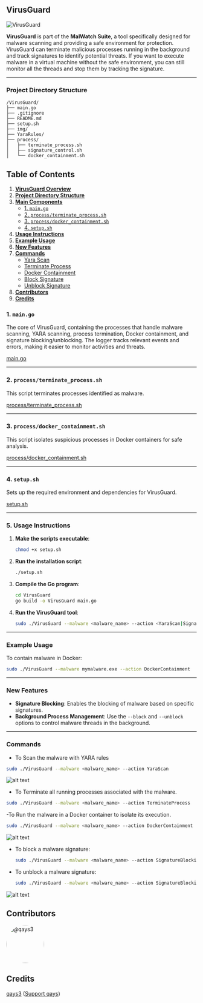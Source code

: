 
## VirusGuard

![VirusGuard](img/VirusGuard.png)

**VirusGuard** is part of the **MalWatch Suite**, a tool specifically designed for malware scanning and providing a safe environment for protection. VirusGuard can terminate malicious processes running in the background and track signatures to identify potential threats. If you want to execute malware in a virtual machine without the safe environment, you can still monitor all the threads and stop them by tracking the signature.

---

### Project Directory Structure

```
/VirusGuard/
├── main.go
├── .gitignore
├── README.md
├── setup.sh
├── img/
├── YaraRules/
├── process/
│   ├── terminate_process.sh
│   ├── signature_control.sh
│   └── docker_containment.sh

```
## Table of Contents

1. **[VirusGuard Overview](#virusguard)**
2. **[Project Directory Structure](#project-directory-structure)**
3. **[Main Components](#main-components)**
   - [1. `main.go`](#1-maingo)
   - [2. `process/terminate_process.sh`](#2-processterminate_processsh)
   - [3. `process/docker_containment.sh`](#3-processdocker_containmentsh)
   - [4. `setup.sh`](#4-setupsh)
4. **[Usage Instructions](#usage-instructions)**
5. **[Example Usage](#example-usage)**
6. **[New Features](#new-features)**
7. **[Commands](#commands)**
   - [Yara Scan](#to-scan-the-malware-with-yara-rules)
   - [Terminate Process](#to-terminate-all-running-processes-associated-with-the-malware)
   - [Docker Containment](#to-run-the-malware-in-a-docker-container-to-isolate-its-execution)
   - [Block Signature](#to-block-a-malware-signature)
   - [Unblock Signature](#to-unblock-a-malware-signature)
8. **[Contributors](#contributors)**
9. **[Credits](#credits)**

 
### 1. `main.go`

The core of VirusGuard, containing the processes that handle malware scanning, YARA scanning, process termination, Docker containment, and signature blocking/unblocking. The logger tracks relevant events and errors, making it easier to monitor activities and threats.

[main.go](main.go)

---

### 2. `process/terminate_process.sh`

This script terminates processes identified as malware.

[process/terminate_process.sh](process/terminate_process.sh)

---

### 3. `process/docker_containment.sh`

This script isolates suspicious processes in Docker containers for safe analysis.

[process/docker_containment.sh](process/docker_containment.sh)

---

### 4. `setup.sh`

Sets up the required environment and dependencies for VirusGuard.

[setup.sh](setup.sh)

---

### 5. Usage Instructions

1. **Make the scripts executable**:
   ```bash
   chmod +x setup.sh
   ```

2. **Run the installation script**:
   ```bash
   ./setup.sh
   ```

3. **Compile the Go program**:
   ```bash
   cd VirusGuard
   go build -o VirusGuard main.go
   ```

4. **Run the VirusGuard tool**:
   ```bash
   sudo ./VirusGuard --malware <malware_name> --action <YaraScan|SignatureBlocking|TerminateProcess|DockerContainment>
   ```

---

### Example Usage

To contain malware in Docker:
```bash
sudo ./VirusGuard --malware mymalware.exe --action DockerContainment
```

---

### New Features

- **Signature Blocking**: Enables the blocking of malware based on specific signatures.
- **Background Process Management**: Use the `--block` and `--unblock` options to control malware threads in the background.

---

###  Commands
- To Scan the malware with YARA rules
```bash
sudo ./VirusGuard --malware <malware_name> --action YaraScan 
```
![alt text](img/YaraScan.png)

- To Terminate all running processes associated with the malware.
```bash
sudo ./VirusGuard --malware <malware_name> --action TerminateProcess
```

-To Run the malware in a Docker container to isolate its execution.
```bash
sudo ./VirusGuard --malware <malware_name> --action DockerContainment
```
![alt text](img/DockerSafeContainer.png)


- To block a malware signature:
  ```bash
  sudo ./VirusGuard --malware <malware_name> --action SignatureBlocking --block
  ```

- To unblock a malware signature:
  ```bash
  sudo ./VirusGuard --malware <malware_name> --action SignatureBlocking --unblock
  ```
![alt text](img/BlockSignture.png)


## Contributors

<div style="display: flex; align-items: center; margin-bottom: 20px;">
    <a href="https://github.com/qays3" style="text-decoration: none; display: flex; align-items: center;">
        <img src="https://github.com/qays3.png" alt="@qays3" title="@qays3" width="100px" height="100px" style="border-radius: 50%; margin-right: 10px;">
    </a>

</div>

## Credits
[qays3](https://github.com/qays3) ([Support qays](https://buymeacoffee.com/hidden))
